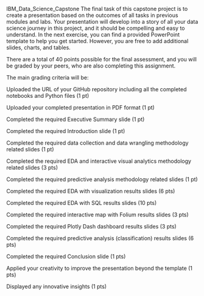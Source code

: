 IBM_Data_Science_Capstone
The final task of this capstone project is to create a presentation based on the outcomes of all tasks in previous modules and labs. Your presentation will develop into a story of all your data science journey in this project, and it should be compelling and easy to understand. In the next exercise, you can find a provided PowerPoint template to help you get started. However, you are free to add additional slides, charts, and tables.

There are a total of 40 points possible for the final assessment, and you will be graded by your peers, who are also completing this assignment.

The main grading criteria will be:

Uploaded the URL of your GitHub repository including all the completed notebooks and Python files (1 pt)

Uploaded your completed presentation in PDF format (1 pt)

Completed the required Executive Summary slide (1 pt)

Completed the required Introduction slide (1 pt)

Completed the required data collection and data wrangling methodology related slides (1 pt)

Completed the required EDA and interactive visual analytics methodology related slides (3 pts)

Completed the required predictive analysis methodology related slides (1 pt)

Completed the required EDA with visualization results slides (6 pts)

Completed the required EDA with SQL results slides (10 pts)

Completed the required interactive map with Folium results slides (3 pts)

Completed the required Plotly Dash dashboard results slides (3 pts)

Completed the required predictive analysis (classification) results slides (6 pts)

Completed the required Conclusion slide (1 pts)

Applied your creativity to improve the presentation beyond the template (1 pts)

Displayed any innovative insights (1 pts)
